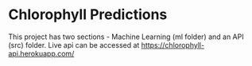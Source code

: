 # Chlorophyll Predictions

This project has two sections - Machine Learning (ml folder) and an API (src) folder. Live api can be accessed at https://chlorophyll-api.herokuapp.com/